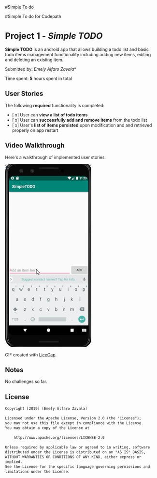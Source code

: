 #Simple To do

#Simple To do for Codepath

# Project 1 - *Simple TODO*

**Simple TODO** is an android app that allows building a todo list and basic todo items management functionality including adding new items, editing and deleting an existing item.

Submitted by: *Emely Alfaro Zavala**

Time spent: **5** hours spent in total

## User Stories

The following **required** functionality is completed:

* [ x] User can **view a list of todo items**
* [ x] User can **successfully add and remove items** from the todo list
* [ x] User's **list of items persisted** upon modification and and retrieved properly on app restart


## Video Walkthrough

Here's a walkthrough of implemented user stories:

<img src='https://github.com/alfarozavalae/SimpleTODO/blob/master/walkthrough.gif' title='Video Walkthrough' width='' alt='Video Walkthrough' />

GIF created with [LiceCap](http://www.cockos.com/licecap/).

## Notes
No challenges so far.

## License

    Copyright [2019] [Emely Alfaro Zavala]

    Licensed under the Apache License, Version 2.0 (the "License");
    you may not use this file except in compliance with the License.
    You may obtain a copy of the License at

        http://www.apache.org/licenses/LICENSE-2.0

    Unless required by applicable law or agreed to in writing, software
    distributed under the License is distributed on an "AS IS" BASIS,
    WITHOUT WARRANTIES OR CONDITIONS OF ANY KIND, either express or implied.
    See the License for the specific language governing permissions and
    limitations under the License.

